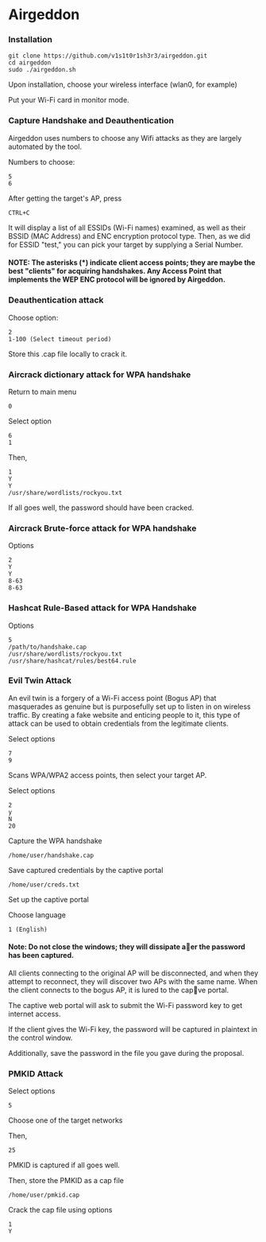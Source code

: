 # Airgeddon

### Installation

    git clone https://github.com/v1s1t0r1sh3r3/airgeddon.git
    cd airgeddon
    sudo ./airgeddon.sh

Upon installation, choose your wireless interface (wlan0, for example)

Put your Wi-Fi card in monitor mode.

### Capture Handshake and Deauthentication

Airgeddon uses numbers to choose any Wifi attacks as they are largely automated by the tool.

Numbers to choose:

    5
    6

After getting the target's AP, press

    CTRL+C

It will display a list of all ESSIDs (Wi-Fi names) examined, as well as their BSSID (MAC Address) and ENC encryption protocol type. Then, as we did for ESSID "test," you can pick your target by supplying a Serial Number.

#### NOTE: The asterisks (*) indicate client access points; they are maybe the best "clients" for acquiring handshakes. Any Access Point that implements the WEP ENC protocol will be ignored by Airgeddon.

### Deauthentication attack

Choose option:

    2
    1-100 (Select timeout period)

Store this .cap file locally to crack it.

### Aircrack dictionary attack for WPA handshake

Return to main menu

    0

Select option

    6
    1

Then,

    1
    Y
    Y
    /usr/share/wordlists/rockyou.txt

If all goes well, the password should have been cracked.

### Aircrack Brute-force attack for WPA handshake

Options

    2
    Y
    Y
    8-63
    8-63

### Hashcat Rule-Based attack for WPA Handshake

Options

    5
    /path/to/handshake.cap
    /usr/share/wordlists/rockyou.txt
    /usr/share/hashcat/rules/best64.rule

### Evil Twin Attack

An evil twin is a forgery of a Wi-Fi access point (Bogus AP) that masquerades as genuine but is purposefully set up to listen in on wireless traffic. By creating a fake website and enticing people to it, this type of attack can be used to obtain credentials from the legitimate clients.

Select options

    7
    9

Scans WPA/WPA2 access points, then select your target AP.

Select options

    2
    y
    N
    20

Capture the WPA handshake

    /home/user/handshake.cap

Save captured credentials by the captive portal

    /home/user/creds.txt

Set up the captive portal

Choose language

    1 (English)

#### Note: Do not close the windows; they will dissipate a􀅌er the password has been captured.

All clients connecting to the original AP will be disconnected, and when they attempt to reconnect, they will discover two APs with the same name. When the client connects to the bogus AP, it is lured to the cap􀆟ve portal.

The captive web portal will ask to submit the Wi-Fi password key to get internet access.

If the client gives the Wi-Fi key, the password will be captured in plaintext in the control window.

Additionally, save the password in the file you gave during the proposal.

### PMKID Attack

Select options

    5

Choose one of the target networks

Then,

    25

PMKID is captured if all goes well.

Then, store the PMKID as a cap file

    /home/user/pmkid.cap

Crack the cap file using options

    1
    Y


